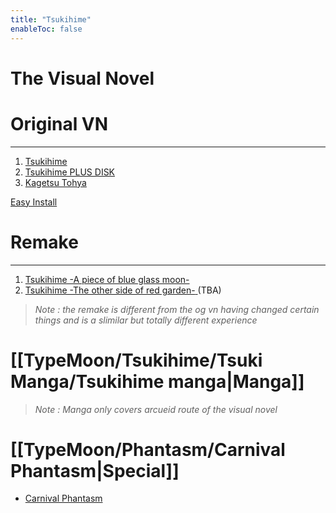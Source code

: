 ```yaml
---
title: "Tsukihime"
enableToc: false
---
```

# The Visual Novel

# Original VN
***
1. <a href="https://vndb.org/v7" target="_blank" rel="noopener"><span>Tsukihime</span> </a>
2. <a href="https://vndb.org/v49" target="_blank" rel="noopener"><span>Tsukihime PLUS DISK</span> </a>
3. <a href="https://vndb.org/v47" target="_blank" rel="noopener"><span>Kagetsu Tohya</span> </a>

<a href="https://www.readtsukihi.me/downloads" target="_blank" rel="noopener"><span>Easy Install</span> </a>

# Remake
***
1. <a href="https://vndb.org/v17909" target="_blank" rel="noopener"><span>Tsukihime -A piece of blue glass moon-</span> </a>
2. <a href="https://vndb.org/v32053" target="_blank" rel="noopener"><span>Tsukihime -The other side of red garden-</span> </a> (TBA)

> *Note : the remake is different from the og vn having changed certain things and is a slimilar but totally different experience*


# [[TypeMoon/Tsukihime/Tsuki Manga/Tsukihime manga|Manga]]

> *Note : Manga only covers arcueid route of the visual novel*

# [[TypeMoon/Phantasm/Carnival Phantasm|Special]]
- <a href="https://anilist.co/anime/10012/Carnival-Phantasm/" target="_blank" rel="noopener"><span>Carnival Phantasm</span> </a>


